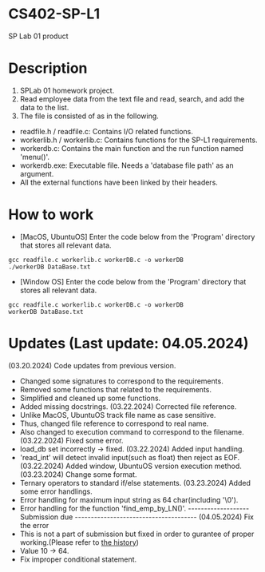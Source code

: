 # CS402-SP-L1
SP Lab 01 product
# Description
1.  SPLab 01 homework project. 
2.  Read employee data from the text file and read, search, and add the data to the list.
3.  The file is consisted of as in the following.
- readfile.h / readfile.c: Contains I/O related functions.
- workerlib.h / workerlib.c: Contains functions for the SP-L1 requirements.
- workerdb.c: Contains the main function and the run function named 'menu()'.
- workerdb.exe: Executable file. Needs a 'database file path' as an argument.
- All the external functions have been linked by their headers.
# How to work
- [MacOS, UbuntuOS] Enter the code below from the 'Program' directory that stores all relevant data.
```
gcc readfile.c workerlib.c workerDB.c -o workerDB
./workerDB DataBase.txt
```
- [Window OS] Enter the code below from the 'Program' directory that stores all relevant data.
```
gcc readfile.c workerlib.c workerDB.c -o workerDB
workerDB DataBase.txt
```
# Updates (Last update: 04.05.2024)
(03.20.2024) Code updates from previous version.
- Changed some signatures to correspond to the requirements.
- Removed some functions that related to the requirements.
- Simplified and cleaned up some functions.
- Added missing docstrings.
(03.22.2024) Corrected file reference.
- Unlike MacOS, UbuntuOS track file name as case sensitive. 
- Thus, changed file reference to correspond to real name.
- Also changed to execution command to correspond to the filename.
(03.22.2024) Fixed some error.
- load_db set incorrectly -> fixed.
(03.22.2024) Added input handling.
- 'read_int' will detect invalid input(such as float) then reject as EOF. 
(03.22.2024) Added window, UbuntuOS version execution method. 
(03.23.2024) Change some format.
- Ternary operators to standard if/else statements.
(03.23.2024) Added some error handlings.
- Error handling for maximum input string as 64 char(including '\0').
- Error handling for the function 'find_emp_by_LN()'.
------------------- Submission due --------------------------------------
(04.05.2024) Fix the error 
- This is not a part of submission but fixed in order to gurantee of proper working.(Please refer to <a href="https://github.com/hsuh9416/CS402-Product/commit/f4a2f0f41881e78726cd037d1b50b135efe8d400">the history</a>)
- Value 10 -> 64.
- Fix improper conditional statement.